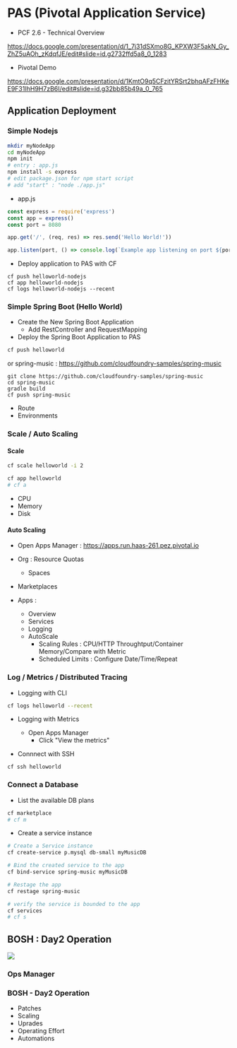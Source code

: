 # PAS (Pivotal Application Service)


- PCF 2.6 - Technical Overview

https://docs.google.com/presentation/d/1_7j31dSXmo8G_KPXW3F5akN_Gy_ZhZ5uAOh_zKdqfJE/edit#slide=id.g2732ffd5a8_0_1283

- Pivotal Demo

https://docs.google.com/presentation/d/1KmtO9q5CFzitYRSrt2bhqAFzFHKeE9F31IhH9H7zB6I/edit#slide=id.g32bb85b49a_0_765


## Application Deployment

### Simple Nodejs
```bash
mkdir myNodeApp
cd myNodeApp
npm init
# entry : app.js
npm install -s express
# edit package.json for npm start script
# add "start" : "node ./app.js"
```
- app.js 
```javascript
const express = require('express')
const app = express()
const port = 8080

app.get('/', (req, res) => res.send('Hello World!'))

app.listen(port, () => console.log(`Example app listening on port ${port}!`))
```

- Deploy application to PAS with CF
```
cf push helloworld-nodejs
cf app helloworld-nodejs
cf logs helloworld-nodejs --recent
```

### Simple Spring Boot (Hello World)
- Create the New Spring Boot Application
  - Add RestController and RequestMapping
- Deploy the Spring Boot Application to PAS

```bash
cf push helloworld
```

or spring-music : https://github.com/cloudfoundry-samples/spring-music

```
git clone https://github.com/cloudfoundry-samples/spring-music
cd spring-music
gradle build
cf push spring-music
```
- Route
- Environments

### Scale / Auto Scaling
#### Scale
```bash
cf scale helloworld -i 2

cf app helloworld
# cf a
```
  - CPU
  - Memory
  - Disk

#### Auto Scaling
  - Open Apps Manager : https://apps.run.haas-261.pez.pivotal.io

  - Org : Resource Quotas
    - Spaces

  - Marketplaces

  - Apps : 
    - Overview
    - Services
    - Logging
    - AutoScale
      - Scaling Rules : CPU/HTTP Throughtput/Container Memory/Compare with Metric
      - Scheduled Limits : Configure Date/Time/Repeat



### Log / Metrics / Distributed Tracing
- Logging with CLI
```bash
cf logs helloworld --recent
```

- Logging with Metrics
  - Open Apps Manager
    - Click "View the metrics"

- Connnect with SSH
```
cf ssh helloworld
```

### Connect a Database
- List the available DB plans
```bash
cf marketplace
# cf m
```

- Create a service instance
```bash
# Create a Service instance
cf create-service p.mysql db-small myMusicDB

# Bind the created service to the app
cf bind-service spring-music myMusicDB

# Restage the app
cf restage spring-music

# verify the service is bounded to the app
cf services 
# cf s
```




## BOSH : Day2 Operation
![](https://docs.pivotal.io/pivotalcf/2-3/plan/images/openstack-overview-arch.png)
### Ops Manager
### BOSH - Day2 Operation
- Patches
- Scaling
- Uprades
- Operating Effort
- Automations

